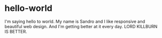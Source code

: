 # hello-world
I'm saying hello to world.
My name is Sandro and I like responsive and beautiful web design. And I'm getting better at it every day.
LORD KILLBURN IS BETTER.

